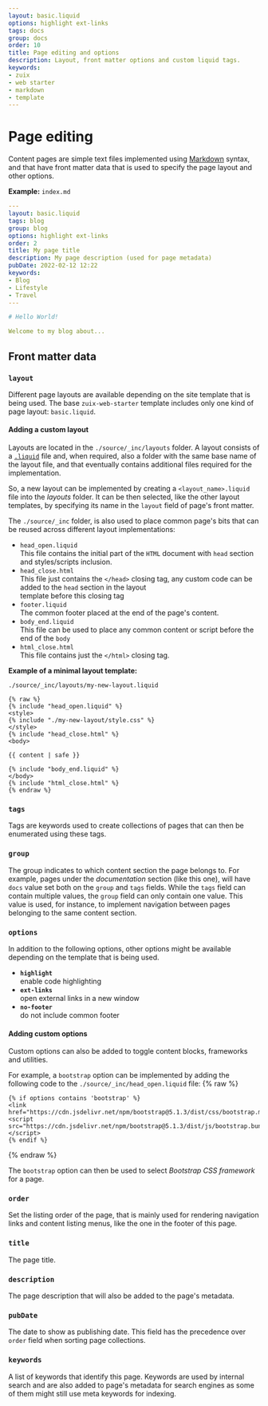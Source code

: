 ```yaml
---
layout: basic.liquid
options: highlight ext-links
tags: docs
group: docs
order: 10
title: Page editing and options
description: Layout, front matter options and custom liquid tags.
keywords:
- zuix
- web starter
- markdown
- template
---
```


# Page editing

Content pages are simple text files implemented using [Markdown](https://www.markdownguide.org/) syntax, and that have front matter data
that is used to specify the page layout and other options.

**Example:** `index.md`

```yaml
---
layout: basic.liquid
tags: blog
group: blog
options: highlight ext-links
order: 2
title: My page title
description: My page description (used for page metadata)
pubDate: 2022-02-12 12:22
keywords:
- Blog
- Lifestyle
- Travel
---

# Hello World!

Welcome to my blog about...

```


## Front matter data

### `layout`

Different page layouts are available depending on the site template that is being used. The base `zuix-web-starter` template
includes only one kind of page layout: `basic.liquid`.


#### Adding a custom layout

Layouts are located in the `./source/_inc/layouts` folder. A layout consists of a [`.liquid`](https://shopify.dev/api/liquid) file and, when required, also
a folder with the same base name of the layout file, and that eventually contains additional files required for the
implementation.

So, a new layout can be implemented by creating a `<layout_name>.liquid` file into the *layouts* folder. It can be then selected,
like the other layout templates, by specifying its name in the `layout` field of page's front matter.


The `./source/_inc` folder, is also used to place common page's bits that can be reused across different layout implementations:

- `head_open.liquid`  
  This file contains the initial part of the `HTML` document with `head` section and styles/scripts inclusion.
- `head_close.html`  
  This file just contains the `</head>` closing tag, any custom code can be added to the `head` section in the layout  
  template before this closing tag
- `footer.liquid`  
  The common footer placed at the end of the page's content.
- `body_end.liquid`  
  This file can be used to place any common content or script before the end of the `body`
- `html_close.html`  
  This file contains just the `</html>` closing tag.


**Example of a minimal layout template:**

`./source/_inc/layouts/my-new-layout.liquid`
```liquid
{% raw %}
{% include "head_open.liquid" %}
<style>
{% include "./my-new-layout/style.css" %}
</style>
{% include "head_close.html" %}
<body>

{{ content | safe }}

{% include "body_end.liquid" %}
</body>
{% include "html_close.html" %}
{% endraw %}
```

### `tags`

Tags are keywords used to create collections of pages that can then be enumerated using these tags.

### `group`

The group indicates to which content section the page belongs to. For example, pages under the *documentation*
section (like this one), will have `docs` value set both on the `group` and `tags` fields. While the `tags` field
can contain multiple values, the `group` field can only contain one value.
This value is used, for instance, to implement navigation between pages belonging to the same content section.

### `options`

In addition to the following options, other options might be available depending on the template that is being used. 

- **`highlight`**  
  enable code highlighting
- **`ext-links`**  
  open external links in a new window
- **`no-footer`**  
  do not include common footer


#### Adding custom options

Custom options can also be added to toggle content blocks, frameworks and utilities.

For example, a `bootstrap` option can be implemented by adding the following code to the `./source/_inc/head_open.liquid` file: {% raw %}

```liquid
{% if options contains 'bootstrap' %}
<link href="https://cdn.jsdelivr.net/npm/bootstrap@5.1.3/dist/css/bootstrap.min.css">
<script src="https://cdn.jsdelivr.net/npm/bootstrap@5.1.3/dist/js/bootstrap.bundle.min.js"></script>
{% endif %}
```
{% endraw %}

The `bootstrap` option can then be used to select *Bootstrap CSS framework* for a page.

### `order`

Set the listing order of the page, that is mainly used for rendering navigation links and content listing menus, like
the one in the footer of this page.

### `title`

The page title.

### `description`

The page description that will also be added to the page's metadata.

### `pubDate`

The date to show as publishing date. This field has the precedence over `order` field when sorting page collections.

### `keywords`

A list of keywords that identify this page. Keywords are used by internal search and are also added to page's metadata
for search engines as some of them might still use meta keywords for indexing.
